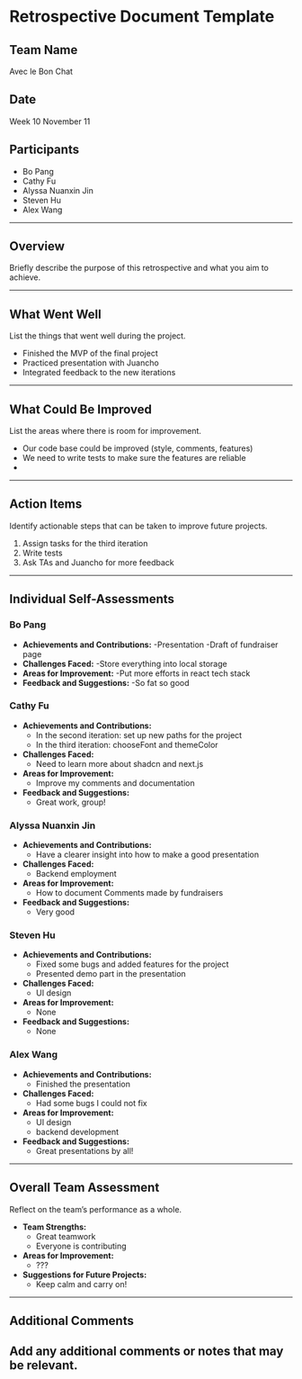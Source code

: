 # Retrospective Document Template

## Team Name
Avec le Bon Chat

## Date
Week 10 November 11

## Participants
- Bo Pang
- Cathy Fu
- Alyssa Nuanxin Jin
- Steven Hu
- Alex Wang

---

## Overview
Briefly describe the purpose of this retrospective and what you aim to achieve.

---

## What Went Well
List the things that went well during the project.
- Finished the MVP of the final project
- Practiced presentation with Juancho
- Integrated feedback to the new iterations

---

## What Could Be Improved
List the areas where there is room for improvement.
- Our code base could be improved (style, comments, features)
- We need to write tests to make sure the features are reliable
-

---

## Action Items
Identify actionable steps that can be taken to improve future projects.
1. Assign tasks for the third iteration
2. Write tests
3. Ask TAs and Juancho for more feedback

---

## Individual Self-Assessments
### Bo Pang
- **Achievements and Contributions:**
  -Presentation
  -Draft of fundraiser page
- **Challenges Faced:**
  -Store everything into local storage
- **Areas for Improvement:**
  -Put more efforts in react tech stack 
- **Feedback and Suggestions:**
  -So fat so good 

### Cathy Fu
- **Achievements and Contributions:**
  - In the second iteration: set up new paths for the project
  - In the third iteration: chooseFont and themeColor
- **Challenges Faced:**
  - Need to learn more about shadcn and next.js
- **Areas for Improvement:**
  - Improve my comments and documentation
- **Feedback and Suggestions:**
  - Great work, group!

### Alyssa Nuanxin Jin
- **Achievements and Contributions:**
  - Have a clearer insight into how to make a good presentation
- **Challenges Faced:**
  - Backend employment
- **Areas for Improvement:**
  - How to document Comments made by fundraisers
- **Feedback and Suggestions:**
  - Very good

### Steven Hu
- **Achievements and Contributions:**
  - Fixed some bugs and added features for the project
  - Presented demo part in the presentation
- **Challenges Faced:**
  - UI design
- **Areas for Improvement:**
  - None
- **Feedback and Suggestions:**
  - None

### Alex Wang
- **Achievements and Contributions:**
  - Finished the presentation
- **Challenges Faced:**
  - Had some bugs I could not fix
- **Areas for Improvement:**
  - UI design
  - backend development
- **Feedback and Suggestions:**
  - Great presentations by all!

---

## Overall Team Assessment
Reflect on the team’s performance as a whole.
- **Team Strengths:**
  - Great teamwork
  - Everyone is contributing
- **Areas for Improvement:**
  - ???
- **Suggestions for Future Projects:**
  - Keep calm and carry on!

---

## Additional Comments
Add any additional comments or notes that may be relevant.
-
